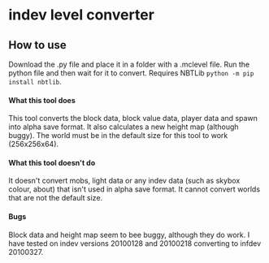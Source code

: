 # indev level converter

## How to use
Download the .py file and place it in a folder with a .mclevel file. Run the python file and then wait for it to convert.
Requires NBTLib `python -m pip install nbtlib`.

#### What this tool does
This tool converts the block data, block value data, player data and spawn into alpha save format. It also calculates a new height map (although buggy).
The world must be in the default size for this tool to work (256x256x64).

#### What this tool doesn't do
It doesn't convert mobs, light data or any indev data (such as skybox colour, about) that isn't used in alpha save format.
It cannot convert worlds that are not the default size.

#### Bugs
Block data and height map seem to bee buggy, although they do work.
I have tested on indev versions 20100128 and 20100218 converting to infdev 20100327.
